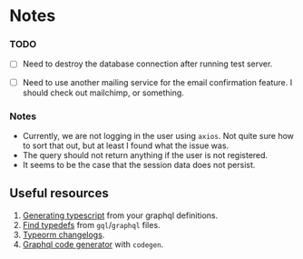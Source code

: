 # Notes

### TODO

- [ ] Need to destroy the database connection after running test server.
- [ ] Need to use another mailing service for the email confirmation feature. I should check out mailchimp, or something.


### Notes

- Currently, we are not logging in the user using `axios`. Not quite sure how to sort that out, but at least I found what the issue was.
- The query should not return anything if the user is not registered.
- It seems to be the case that the session data does not persist.


## Useful resources

1. [Generating typescript](https://www.youtube.com/watch?v=rT_jKDNMgRw) from your graphql definitions.
1. [Find typedefs](https://github.com/ardatan/graphql-tools/issues/1932) from `gql`/`graphql` files.
1. [Typeorm changelogs](https://github.com/typeorm/typeorm/blob/master/CHANGELOG.md).
1. [Graphql code generator](https://www.graphql-code-generator.com/docs/config-reference/codegen-config) with `codegen`.
